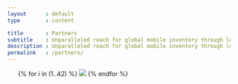 ```yaml
---
layout      : default
type        : content

title       : Partners
subtitle    : Unparalleled reach for global mobile inventory through lots of direct connections that ensure cost savings for our customers.
description : Unparalleled reach for global mobile inventory through lots of direct connections that ensure cost savings for our customers! Partnerships with the most important SSPs/Ad Exchanges, Mobile Attribution tools, DMPs, Rich Media vendors and more. See the complete list here!
permalink   : /partners/
---
```


<ul data-role='partners'>
{% for i in (1..42) %}
  <img src='/assets/images/partners/{{ i }}.jpg' />
{% endfor %}
</ul>
